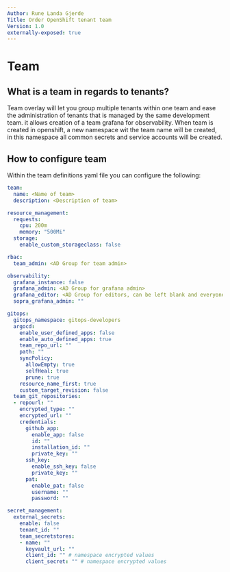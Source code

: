 ```yaml
---
Author: Rune Landa Gjerde
Title: Order OpenShift tenant team
Version: 1.0
externally-exposed: true
--- 
```

# Team

## What is a team in regards to tenants?

Team overlay will let you group multiple tenants within one team and ease the administration of tenants that is managed by the same development team. it allows creation of a team grafana for observability.
When team is created in openshift, a new namespace wit the team name will be created, in this namespace all common secrets and service accounts will be created. 

## How to configure team

Within the team definitions yaml file you can configure the following:


```yaml
team:
  name: <Name of team>
  description: <Description of team>

resource_management:
  requests:
    cpu: 200m
    memory: "500Mi"
  storage:
    enable_custom_storageclass: false

rbac:  
  team_admin: <AD Group for team admin>

observability:
  grafana_instance: false
  grafana_admin: <AD Group for grafana admin>
  grafana_editor: <AD Group for editors, can be left blank and everyone will be editor>
  sopra_grafana_admin: ""

gitops:
  gitops_namespace: gitops-developers
  argocd:
    enable_user_defined_apps: false
    enable_auto_defined_apps: true
    team_repo_url: ""
    path: ""
    syncPolicy:
      allowEmpty: true
      selfHeal: true
      prune: true
    resource_name_first: true
    custom_target_revision: false
  team_git_repositories:
  - repourl: "" 
    encrypted_type: ""
    encrypted_url: ""
    credentials:
      github_app: 
        enable_app: false
        id: ""
        installation_id: ""
        private_key: ""
      ssh_key:
        enable_ssh_key: false
        private_key: ""
      pat:
        enable_pat: false
        username: ""
        password: ""

secret_management:
  external_secrets:
    enable: false
    tenant_id: ""
    team_secretstores: 
    - name: ""
      keyvault_url: ""
      client_id: "" # namespace encrypted values
      client_secret: "" # namespace encrypted values
```

<!-- Moved to each feature under `<Team Features>` -->

<!-- # Features

```yaml
team:
  name: <name of team>
```
The team name chosen in team definitions value yaml is used in the tenant definitions yaml for connect tenants to the team. it is important that name is exactly the same.

```yaml
resource_management:
  requests:
    cpu: "200m"
    memory: "500Mi"
  storage:
    enable_custom_storageclass: false
```

Resource managment is used to set the cpu and memory request quotas for the team namespace.

```yaml
rbac:  
  team_admin: <AD Group for team admin>
```
rbac is used to give one specific group in openshift admin access over the team namespace. 

```yaml
observability:
  grafana_instance: false
  grafana_admin: <AD Group for grafana admin>
  grafana_editor: <AD Group for editors, can be left blank and everyone will be editor>
  notification:
    name: "teams-alert"
    type: teams <Tested with slack or teams, will most likely work with any webhook based type> 
    title: Grafana Alert
    webhook_url: "" <Slack or teams workflow webhook, will most likely work with other webhooks aswell>
    message: "An alert has been triggered in Grafana"
```
With observability you can enable a team grafana instance that uses the openshift credentials for login. This grafana instance will automaticly have datasources from all tenants managed by the team unless specificly disabled in the tenant definitions values yaml. grafana datasources from a tenant is default enabled. 

The grafana instance must have an admin group. it does not require editor group. but can be specified if multiple access levels is wanted. 

```yaml
gitops:
  argocd:
    enable_user_defined_apps: false
    enable_auto_defined_apps: true
    team_repo_url: ""
    path: ""
    syncPolicy:
      allowEmpty: true
      selfHeal: true
      prune: true
    resource_name_first: true
    custom_target_revision: false
  team_git_repositories:
  - repourl: "" 
    encrypted_type: ""
    encrypted_url: ""
    credentials:
      github_app: 
        enable_app: false
        id: ""
        installation_id: ""
        private_key: ""
      ssh_key:
        enable_ssh_key: false
        private_key: ""
      pat:
        enable_pat: false
        username: ""
        password: ""
```

The gitops feature is used to define the login credentials for Argo CD to use aswell as the repository Argo CD will use for the Argo CD applicationsets and applications.

You can read more in depth about this feature by following this link: [ArgoCD](../OpenShift%20Tenants/Tenant%20features/GitOps/argocd.md)

```yaml
secret_management:
  external_secrets:
    enable: false
    tenant_id: ""
    team_secretstores: 
    - name: ""
      keyvault_url: ""
      client_id: "" # namespace encrypted values
      client_secret: "" # namespace encrypted values
```

The secret managment feature is used to create global ClusterSecretStores in the team namespace, which can be utilized by multiple tenants that are a member of the team where the ClusterSecretStore is defined.

You can read more in depth about this feature by following this link: [Secret Managment](../OpenShift%20Tenants/Tenant%20features/external-secrets.md)
 -->
